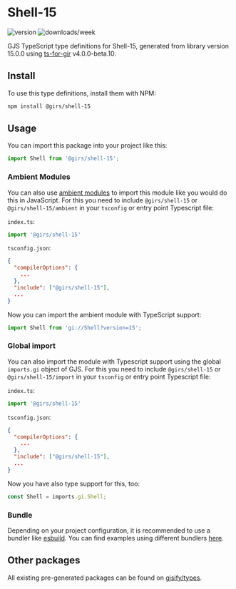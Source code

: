 
# Shell-15

![version](https://img.shields.io/npm/v/@girs/shell-15)
![downloads/week](https://img.shields.io/npm/dw/@girs/shell-15)


GJS TypeScript type definitions for Shell-15, generated from library version 15.0.0 using [ts-for-gir](https://github.com/gjsify/ts-for-gir) v4.0.0-beta.10.


## Install

To use this type definitions, install them with NPM:
```bash
npm install @girs/shell-15
```

## Usage

You can import this package into your project like this:
```ts
import Shell from '@girs/shell-15';
```

### Ambient Modules

You can also use [ambient modules](https://github.com/gjsify/ts-for-gir/tree/main/packages/cli#ambient-modules) to import this module like you would do this in JavaScript.
For this you need to include `@girs/shell-15` or `@girs/shell-15/ambient` in your `tsconfig` or entry point Typescript file:

`index.ts`:
```ts
import '@girs/shell-15'
```

`tsconfig.json`:
```json
{
  "compilerOptions": {
    ...
  },
  "include": ["@girs/shell-15"],
  ...
}
```

Now you can import the ambient module with TypeScript support: 

```ts
import Shell from 'gi://Shell?version=15';
```

### Global import

You can also import the module with Typescript support using the global `imports.gi` object of GJS.
For this you need to include `@girs/shell-15` or `@girs/shell-15/import` in your `tsconfig` or entry point Typescript file:

`index.ts`:
```ts
import '@girs/shell-15'
```

`tsconfig.json`:
```json
{
  "compilerOptions": {
    ...
  },
  "include": ["@girs/shell-15"],
  ...
}
```

Now you have also type support for this, too:

```ts
const Shell = imports.gi.Shell;
```

### Bundle

Depending on your project configuration, it is recommended to use a bundler like [esbuild](https://esbuild.github.io/). You can find examples using different bundlers [here](https://github.com/gjsify/ts-for-gir/tree/main/examples).

## Other packages

All existing pre-generated packages can be found on [gjsify/types](https://github.com/gjsify/types).

